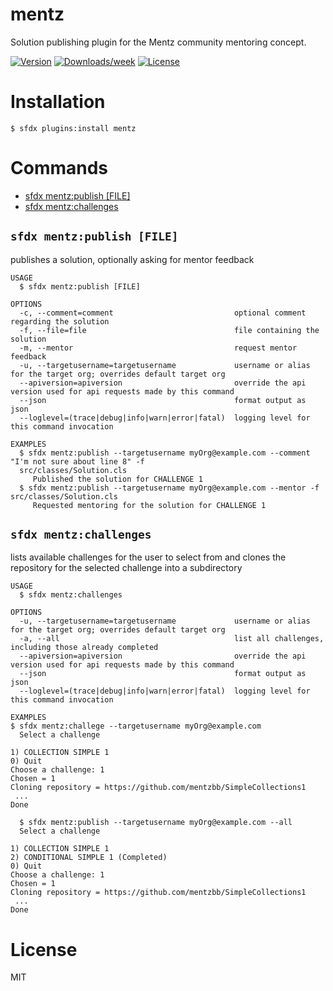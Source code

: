 mentz
=====

Solution publishing plugin for the Mentz community mentoring concept.

[![Version](https://img.shields.io/npm/v/mentz.svg)](https://npmjs.org/package/mentz)
[![Downloads/week](https://img.shields.io/npm/dw/mentz.svg)](https://npmjs.org/package/mentz)
[![License](https://img.shields.io/npm/l/mentz.svg)](https://github.com/keirbowden/mentzplugin/blob/master/package.json)

# Installation
```sh-session
$ sfdx plugins:install mentz
```
# Commands
* [sfdx mentz:publish [FILE]](#sfdx-mentzpublish-file)
* [sfdx mentz:challenges](#sfdx-mentzchallenges)

## `sfdx mentz:publish [FILE]`
publishes a solution, optionally asking for mentor feedback

```
USAGE
  $ sfdx mentz:publish [FILE]

OPTIONS
  -c, --comment=comment                           optional comment regarding the solution
  -f, --file=file                                 file containing the solution
  -m, --mentor                                    request mentor feedback
  -u, --targetusername=targetusername             username or alias for the target org; overrides default target org
  --apiversion=apiversion                         override the api version used for api requests made by this command
  --json                                          format output as json
  --loglevel=(trace|debug|info|warn|error|fatal)  logging level for this command invocation

EXAMPLES
  $ sfdx mentz:publish --targetusername myOrg@example.com --comment "I'm not sure about line 8" -f 
  src/classes/Solution.cls
     Published the solution for CHALLENGE 1  
  $ sfdx mentz:publish --targetusername myOrg@example.com --mentor -f src/classes/Solution.cls
     Requested mentoring for the solution for CHALLENGE 1
```

## `sfdx mentz:challenges`

lists available challenges for the user to select from and clones the repository for the selected challenge
into a subdirectory

```
USAGE
  $ sfdx mentz:challenges

OPTIONS
  -u, --targetusername=targetusername             username or alias for the target org; overrides default target org
  -a, --all                                       list all challenges, including those already completed
  --apiversion=apiversion                         override the api version used for api requests made by this command
  --json                                          format output as json
  --loglevel=(trace|debug|info|warn|error|fatal)  logging level for this command invocation

EXAMPLES
$ sfdx mentz:challege --targetusername myOrg@example.com 
  Select a challenge

1) COLLECTION SIMPLE 1
0) Quit
Choose a challenge: 1
Chosen = 1
Cloning repository = https://github.com/mentzbb/SimpleCollections1
 ...
Done

  $ sfdx mentz:publish --targetusername myOrg@example.com --all
  Select a challenge

1) COLLECTION SIMPLE 1
2) CONDITIONAL SIMPLE 1 (Completed)
0) Quit
Choose a challenge: 1
Chosen = 1
Cloning repository = https://github.com/mentzbb/SimpleCollections1
 ...
Done
```



# License
MIT
